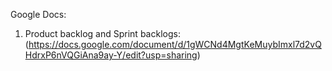 Google Docs:
1) Product backlog and Sprint backlogs: (https://docs.google.com/document/d/1gWCNd4MgtKeMuybImxl7d2vQHdrxP6nVQGiAna9ay-Y/edit?usp=sharing)
